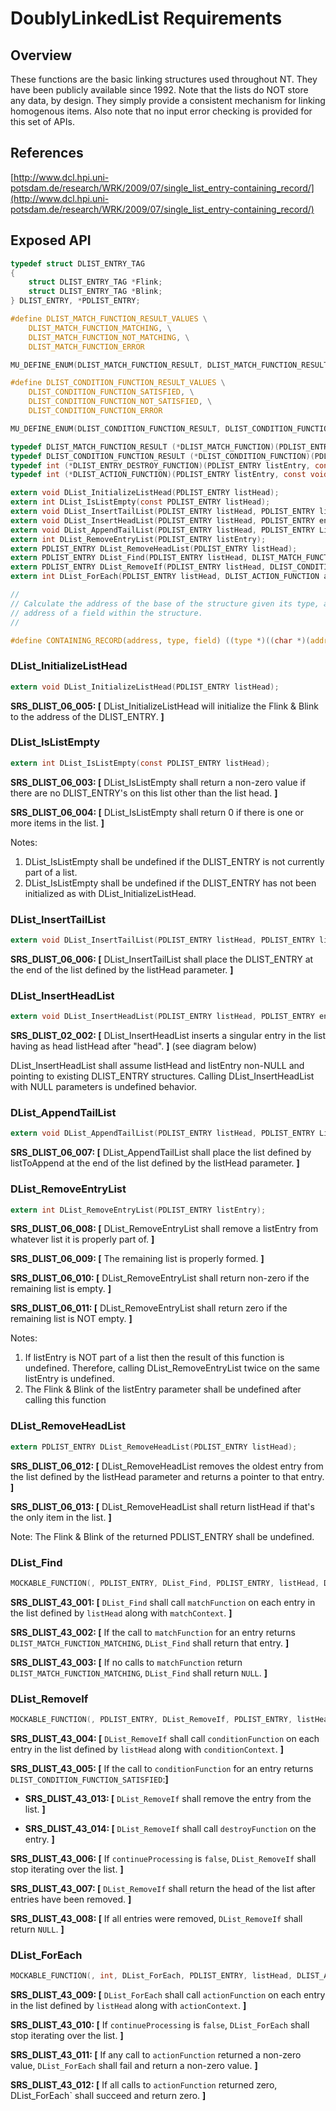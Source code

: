 DoublyLinkedList Requirements
================

## Overview

These functions are the basic linking structures used throughout NT.
They have been publicly available since 1992.
Note that the lists do NOT store any data, by design.
They simply provide a consistent mechanism for linking homogenous items. Also note that no input error checking is provided for this set of APIs.

## References

[http://www.dcl.hpi.uni-potsdam.de/research/WRK/2009/07/single_list_entry-containing_record/](http://www.dcl.hpi.uni-potsdam.de/research/WRK/2009/07/single_list_entry-containing_record/)

## Exposed API
```c
typedef struct DLIST_ENTRY_TAG
{
    struct DLIST_ENTRY_TAG *Flink;
    struct DLIST_ENTRY_TAG *Blink;
} DLIST_ENTRY, *PDLIST_ENTRY;

#define DLIST_MATCH_FUNCTION_RESULT_VALUES \
    DLIST_MATCH_FUNCTION_MATCHING, \
    DLIST_MATCH_FUNCTION_NOT_MATCHING, \
    DLIST_MATCH_FUNCTION_ERROR

MU_DEFINE_ENUM(DLIST_MATCH_FUNCTION_RESULT, DLIST_MATCH_FUNCTION_RESULT_VALUES);

#define DLIST_CONDITION_FUNCTION_RESULT_VALUES \
    DLIST_CONDITION_FUNCTION_SATISFIED, \
    DLIST_CONDITION_FUNCTION_NOT_SATISFIED, \
    DLIST_CONDITION_FUNCTION_ERROR

MU_DEFINE_ENUM(DLIST_CONDITION_FUNCTION_RESULT, DLIST_CONDITION_FUNCTION_RESULT_VALUES);

typedef DLIST_MATCH_FUNCTION_RESULT (*DLIST_MATCH_FUNCTION)(PDLIST_ENTRY listEntry, const void* matchContext);
typedef DLIST_CONDITION_FUNCTION_RESULT (*DLIST_CONDITION_FUNCTION)(PDLIST_ENTRY listEntry, const void* conditionContext, bool* continueProcessing);
typedef int (*DLIST_ENTRY_DESTROY_FUNCTION)(PDLIST_ENTRY listEntry, const void* destroyContext);
typedef int (*DLIST_ACTION_FUNCTION)(PDLIST_ENTRY listEntry, const void* actionContext, bool* continueProcessing);

extern void DList_InitializeListHead(PDLIST_ENTRY listHead);
extern int DList_IsListEmpty(const PDLIST_ENTRY listHead);
extern void DList_InsertTailList(PDLIST_ENTRY listHead, PDLIST_ENTRY listEntry);
extern void DList_InsertHeadList(PDLIST_ENTRY listHead, PDLIST_ENTRY entry);
extern void DList_AppendTailList(PDLIST_ENTRY listHead, PDLIST_ENTRY ListToAppend);
extern int DList_RemoveEntryList(PDLIST_ENTRY listEntry);
extern PDLIST_ENTRY DList_RemoveHeadList(PDLIST_ENTRY listHead);
extern PDLIST_ENTRY DList_Find(PDLIST_ENTRY listHead, DLIST_MATCH_FUNCTION matchFunction, const void* matchContext);
extern PDLIST_ENTRY DList_RemoveIf(PDLIST_ENTRY listHead, DLIST_CONDITION_FUNCTION conditionFunction, const void* conditionContext, DLIST_ENTRY_DESTROY_FUNCTION destroyFunction, const void* destroyContext);
extern int DList_ForEach(PDLIST_ENTRY listHead, DLIST_ACTION_FUNCTION actionFunction, const void* actionContext);

//
// Calculate the address of the base of the structure given its type, and an
// address of a field within the structure.
//

#define CONTAINING_RECORD(address, type, field) ((type *)((char *)(address) - offsetof(type,field)))
```

### DList_InitializeListHead
```c
extern void DList_InitializeListHead(PDLIST_ENTRY listHead);
```
**SRS_DLIST_06_005: [** DList_InitializeListHead will initialize the Flink & Blink to the address of the DLIST_ENTRY. **]**

### DList_IsListEmpty
```c
extern int DList_IsListEmpty(const PDLIST_ENTRY listHead);
```

**SRS_DLIST_06_003: [** DList_IsListEmpty shall return a non-zero value if there are no DLIST_ENTRY's on this list other than the list head. **]**

**SRS_DLIST_06_004: [** DList_IsListEmpty shall return 0 if there is one or more items in the list. **]**

Notes:
1.	DList_IsListEmpty shall be undefined if the DLIST_ENTRY is not currently part of a list.
2.	DList_IsListEmpty shall be undefined if the DLIST_ENTRY has not been initialized as with DList_InitializeListHead.

### DList_InsertTailList
```c
extern void DList_InsertTailList(PDLIST_ENTRY listHead, PDLIST_ENTRY listEntry);
```

**SRS_DLIST_06_006: [** DList_InsertTailList shall place the DLIST_ENTRY at the end of the list defined by the listHead parameter. **]**

### DList_InsertHeadList
```c
extern void DList_InsertHeadList(PDLIST_ENTRY listHead, PDLIST_ENTRY entry);
```

**SRS_DLIST_02_002: [** DList_InsertHeadList inserts a singular entry in the list having as head listHead after "head". **]** (see diagram below)

DList_InsertHeadList shall assume listHead and listEntry non-NULL and pointing to existing DLIST_ENTRY structures. Calling DList_InsertHeadList with NULL parameters is undefined behavior.

### DList_AppendTailList
```c
extern void DList_AppendTailList(PDLIST_ENTRY listHead, PDLIST_ENTRY ListToAppend);
```

**SRS_DLIST_06_007: [** DList_AppendTailList shall place the list defined by listToAppend at the end of the list defined by the listHead parameter. **]**

### DList_RemoveEntryList
```c
extern int DList_RemoveEntryList(PDLIST_ENTRY listEntry);
```

**SRS_DLIST_06_008: [** DList_RemoveEntryList shall remove a listEntry from whatever list it is properly part of. **]**

**SRS_DLIST_06_009: [** The remaining list is properly formed. **]**

**SRS_DLIST_06_010: [** DList_RemoveEntryList shall return non-zero if the remaining list is empty. **]**

**SRS_DLIST_06_011: [** DList_RemoveEntryList shall return zero if the remaining list is NOT empty. **]**

Notes:
1.	If listEntry is NOT part of a list then the result of this function is undefined. Therefore, calling DList_RemoveEntryList twice on the same listEntry is undefined.
2.	The Flink & Blink of the listEntry parameter shall be undefined after calling this function

### DList_RemoveHeadList
```c
extern PDLIST_ENTRY DList_RemoveHeadList(PDLIST_ENTRY listHead);
```

**SRS_DLIST_06_012: [** DList_RemoveHeadList removes the oldest entry from the list defined by the listHead parameter and returns a pointer to that entry. **]**

**SRS_DLIST_06_013: [** DList_RemoveHeadList shall return listHead if that's the only item in the list. **]**

Note: The Flink & Blink of the returned PDLIST_ENTRY shall be undefined.

### DList_Find
```c
MOCKABLE_FUNCTION(, PDLIST_ENTRY, DList_Find, PDLIST_ENTRY, listHead, DLIST_MATCH_FUNCTION, matchFunction, const void*, matchContext);
```

**SRS_DLIST_43_001: [** `DList_Find` shall call `matchFunction` on each entry in the list defined by `listHead` along with `matchContext`. **]**

**SRS_DLIST_43_002: [** If the call to `matchFunction` for an entry returns `DLIST_MATCH_FUNCTION_MATCHING`, `DList_Find` shall return that entry. **]**

**SRS_DLIST_43_003: [** If no calls to `matchFunction` return `DLIST_MATCH_FUNCTION_MATCHING`, `DList_Find` shall return `NULL`. **]**

### DList_RemoveIf
```c
MOCKABLE_FUNCTION(, PDLIST_ENTRY, DList_RemoveIf, PDLIST_ENTRY, listHead, DLIST_CONDITION_FUNCTION, conditionFunction, const void*, conditionContext, DLIST_ENTRY_DESTROY_FUNCTION, destroyFunction, const void*, destroyContext);
```

**SRS_DLIST_43_004: [** `DList_RemoveIf` shall call `conditionFunction` on each entry in the list defined by `listHead` along with `conditionContext`. **]**

**SRS_DLIST_43_005: [** If the call to `conditionFunction` for an entry returns `DLIST_CONDITION_FUNCTION_SATISFIED`:**]**

 - **SRS_DLIST_43_013: [** `DList_RemoveIf` shall remove the entry from the list. **]**

 - **SRS_DLIST_43_014: [** `DList_RemoveIf` shall call `destroyFunction` on the entry. **]**

**SRS_DLIST_43_006: [** If `continueProcessing` is `false`, `DList_RemoveIf` shall stop iterating over the list. **]**

**SRS_DLIST_43_007: [** `DList_RemoveIf` shall return the head of the list after entries have been removed. **]**

**SRS_DLIST_43_008: [** If all entries were removed, `DList_RemoveIf` shall return `NULL`. **]**

### DList_ForEach
```c
MOCKABLE_FUNCTION(, int, DList_ForEach, PDLIST_ENTRY, listHead, DLIST_ACTION_FUNCTION, actionFunction, const void*, actionContext);
```

**SRS_DLIST_43_009: [** `DList_ForEach` shall call `actionFunction` on each entry in the list defined by `listHead` along with `actionContext`. **]**

**SRS_DLIST_43_010: [** If `continueProcessing` is `false`, `DList_ForEach` shall stop iterating over the list. **]**

**SRS_DLIST_43_011: [** If any call to `actionFunction` returned a non-zero value, `DList_ForEach` shall fail and return a non-zero value. **]**

**SRS_DLIST_43_012: [** If all calls to `actionFunction` returned zero, DList_ForEach` shall succeed and return zero. **]**
